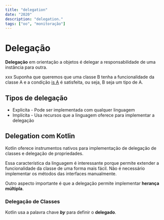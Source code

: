 ```yaml
---
title: "delegation"
date: "2020"
description: "delegation."
tags: ["oo", "monitoração"]
---
```


# Delegação #

**Delegação** em orientação a objetos é delegar a responsabilidade de uma instância para outra.


xxx
Suponha que queremos que uma classe B tenha a funcionalidade da classe A e a condição [is A]() é satisfeita, ou seja, B seja um tipo de A.

## Tipos de delegação ##
- Explicita - Pode ser implementada com qualquer linguagem
- Implícita - Usa recursos que a linguagem oferece para implementar a delegação

## Delegation com Kotlin ##
Kotlin oferece instrumentos nativos para implementação de delegação de classes e delegação de propriedades.

Essa característica da linguagem é interessante porque permite extender a funcionalidade da classe de uma forma mais fácil. Não é necessário implementar os métodos das interfaces manualmente.

Outro aspecto importante é que a delegação permite implementar **herança múltipla**.

### Delegação de Classes ###
Kotlin usa a palavra chave ***by*** para definir o **delegado**.

````kotlin
````
